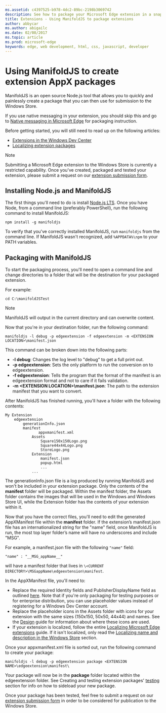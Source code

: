 ```yaml
---
ms.assetid: c4397525-b978-4dc2-89bc-2198b3069742
description: See how to package your Microsoft Edge extension in a snap with ManifoldJS, the Node.js open source tool.
title: Extensions - Using ManifoldJS to package extensions
author: abbycar
ms.author: abigailc
ms.date: 02/08/2017
ms.topic: article
ms.prod: microsoft-edge
keywords: edge, web development, html, css, javascript, developer
---
```


# Using ManifoldJS to create extension AppX packages

ManifoldJS is an open source Node.js tool that allows you to quickly and painlessly create a package that you can then use for submission to the Windows Store.

If you use native messaging in your extension, you should skip this and go to [Native messaging in Microsoft Edge](../native-messaging.md#Creating-an-extension-with-native-messaging) for packaging instruction. 

Before getting started, you will still need to read up on the following articles:

- [Extensions in the Windows Dev Center](./extensions-in-the-windows-dev-center.md)
- [Localizing extension packages](./localizing-extension-packages.md)

> [!NOTE]
> Submitting a Microsoft Edge extension to the Windows Store is currently a restricted capability. Once you've created, packaged and tested your extension, please submit a request on our [extension submission form](http://aka.ms/extension-request).


## Installing Node.js and ManifoldJS

The first things you'll need to do is install [Node.js LTS](https://nodejs.org/en/download/).
Once you have Node, from a command line (preferably PowerShell), run the following command to install ManifoldJS:

`npm install -g manifoldjs`

To verify that you've correctly installed ManifoldJS, run `manifoldjs` from the command line. If ManifoldJS wasn't recognized, add `%APPDATA%\npm` to your PATH variables.

## Packaging with ManifoldJS

To start the packaging process, you'll need to open a command line and change directories to a folder that will be the destination for your packaged extension.

For example:

`cd C:\manifoldJSTest`

> [!NOTE]
> ManifoldJS will output in the current directory and can overwrite content.



Now that you're in your destination folder, run the following command:

`manifoldjs -l debug -p edgeextension -f edgeextension -m <EXTENSION LOCATION>\manifest.json`


This command can be broken down into the following parts:
 -	**-l debug**: Changes the log level to "debug" to get a full print out.
 -	**-p edgeextension**: Sets the only platform to run the conversion on to edgeextension.
 -	**-f edgeextension**: Tells the program that the format of the manifest is an edgeextension format and not to care if it fails validation.
 -	**-m \<EXTENSION LOCATION>\manifest.json**: The path to the extension manifest that you want to convert.


After ManifoldJS has finished running, you'll have a folder with the following contents:

    My Extension
        edgeextension
            generationInfo.json
            manifest
            	   appxmanifest.xml
                Assets
                    Square150x150Logo.png
                    Square44x44Logo.png
                    StoreLogo.png    
                Extension
                    manifest.json
                    popup.html
                    ...
                ...

The generationInfo.json file is a log produced by running ManifoldJS and won't be included in your extension package. Only the contents of the **manifest** folder will be packaged. Within the manifest folder, the Assets folder contains the images that will be used in the Windows and Windows Store UI, while the Extension folder has the contents of your extension within it.


Now that you have the correct files, you'll need to edit the generated AppXManifest file within the **manifest** folder. If the extension’s manifest.json file has an internationalized string for the "name" field, once ManifoldJS is run, the most top layer folder’s name will have no underscores and include "MSG".

For example, a manifest.json file with the following `"name"` field:

`"name" : "__MSG_appName__"`

will have a manifest folder that lives in `\<CURRENT DIRECTORY>\MSGappName\edgeextension\manifest`.

In the AppXManifest file, you'll need to:
 -	Replace the required Identity fields and PublisherDisplayName field as outlined [here](./creating-and-testing-extension-packages.md#app-identity-template-values). Note that if you're only packaging for testing purposes or for enterprise distribution, you can use placeholder values instead of registering for a Windows Dev Center account.
 -	Replace the placeholder icons in the Assets folder with icons for your extension with the same sizes (150x150, 50x50, 44x44) and names. See the [Design](./../design.md#icons-for-packaging) guide for information about where these icons are used.
 - If your extension is localized, follow the entire [Localizing Microsoft Edge extensions](./localizing-extension-packages.md) guide. If it isn't localized, only read the [Localizing name and description in the Windows Store](./localizing-extension-packages.md#localizing-name-and-description-in-the-windows-store) section.

Once your appxmanifest.xml file is sorted out, run the following command to create your package:

`manifoldjs -l debug -p edgeextension package <EXTENSION NAME>\edgeextension\manifest\`

Your package will now be in the **package** folder located within the edgeextension folder. See Creating and testing extension packages' [testing](./creating-and-testing-extension-packages.md#testing-an-appx-package) section for info on how to sideload your new package.

Once your package has been tested, feel free to submit a request on our [extension submission form](http://aka.ms/extension-request) in order to be considered for publication to the Windows Store.
